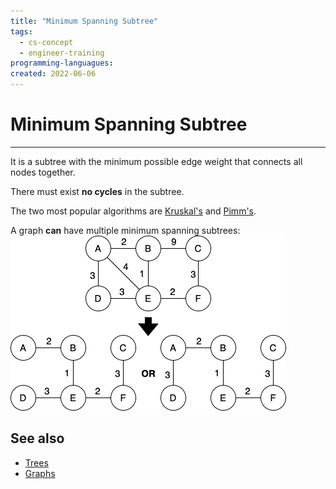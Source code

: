 ```yaml
---
title: "Minimum Spanning Subtree"
tags:
  - cs-concept
  - engineer-training
programming-languagues:
created: 2022-06-06
---
```

# Minimum Spanning Subtree
---
It is a subtree with the minimum possible edge weight that connects all nodes together.

There must exist **no cycles** in the subtree.

The two most popular algorithms are [Kruskal's](kruskals-algorithm.md) and [Pimm's](pimms-algorithm.md).

A graph **can** have multiple minimum spanning subtrees:
![](images/minimum_spanning_subtree.png)

## See also
- [Trees](trees.md)
- [Graphs](graphs.md)
